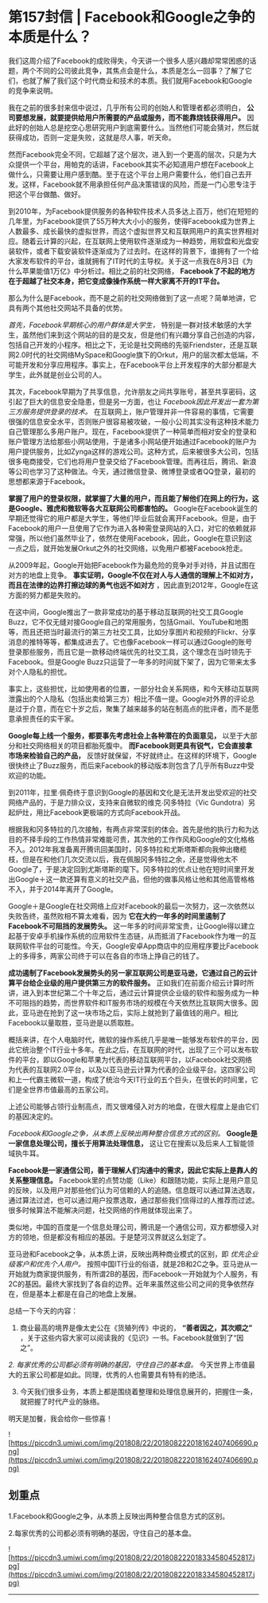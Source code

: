 # 第157封信 | Facebook和Google之争的本质是什么？

我们这周介绍了Facebook的成败得失，今天讲一个很多人感兴趣却常常困惑的话题，两个不同的公司彼此竞争，其焦点会是什么，本质是怎么一回事？了解了它们，也就了解了我们这个时代商业和技术的本质。我们就用Facebook和Google的竞争来说明。

我在之前的很多封来信中说过，几乎所有公司的创始人和管理者都必须明白， **公司要想发展，就要提供给用户所需要的产品或服务，而不能靠烧钱获得用户。** 因此好的创始人总是挖空心思研究用户到底需要什么。当然他们可能会猜对，然后就获得成功，否则一定是失败，这就是尽人事，听天命。

然而Facebook完全不同，它超越了这个层次，进入到一个更高的层次，只是为大众提供一个平台，用帕克的话讲，Facebook其实不必知道用户想在Facebook上做什么，只需要让用户感到酷。至于在这个平台上用户需要什么，他们自己去开发。这样，Facebook就不用承担任何产品决策错误的风险，而是一门心思专注于把这个平台做酷、做好。

到2010年，为Facebook提供服务的各种软件技术人员多达上百万，他们在短短的几年里，为Facebook提供了55万种大大小小的服务，使得Facebook成为世界上人数最多、成长最快的虚拟世界，而这个虚拟世界又和互联网用户的真实世界相对应。随着云计算的兴起，在互联网上使用软件逐渐成为一种趋势，用软盘和光盘安装软件，或者下载安装软件逐渐成为了过去时。在这样的背景下，谁拥有了一个给大家发布软件的平台，谁就拥有了IT时代的主导权。关于这一点我在8月3日《为什么苹果能值1万亿》中分析过。相比之前的社交网络， **Facebook了不起的地方在于超越了社交本身，把它变成像操作系统一样大家离不开的IT平台。**

那么为什么是Facebook，而不是之前的社交网络做到了这一点呢？简单地讲，它具有两个其他社交网站不具备的优势。

 *首先，Facebook早期核心的用户群体是大学生，* 特别是一群对技术敏感的大学生，虽然他们来到这个网站的目的是交友，但是他们有兴趣分享自己创造的内容，包括自己开发的小程序。相比之下，无论是社交网络的先驱Friendster，还是互联网2.0时代的社交网络MySpace和Google旗下的Orkut，用户的层次都太低端，不可能开发和分享应用程序。事实上，在Facebook平台上开发程序的大部分都是大学生，此外就是创业公司的人。

其次，Facebook早期为了共享信息，允许朋友之间共享账号，甚至共享密码，这引起了巨大的信息安全隐患，但是另一方面，也让 *Facebook因此开发出一套为第三方服务提供登录的技术。* 在互联网上，账户管理并非一件容易的事情，它需要很强的信息安全水平，否则账户很容易被攻破，一般小公司其实没有这种技术能力自己管理那么多用户账户。现在，Facebook提供了一种简单而相对安全的登录和账户管理方法给那些小网站使用，于是诸多小网站便开始通过Facebook的账户为用户提供服务，比如Zynga这样的游戏公司。这种方式，后来被很多大公司，包括很多电商接受，它们也将用户登录交给了Facebook管理。而再往后，腾讯、新浪等公司也学习了这种做法。今天，通过微信登录、微博登录或者QQ登录，最初的思想都来源于Facebook。

 **掌握了用户的登录权限，就掌握了大量的用户，而且能了解他们在网上的行为，这是Google、雅虎和微软等各大互联网公司都害怕的。** Google在Facebook诞生的早期还觉得它的用户都是大学生，等他们毕业后就会离开Facebook。但是，由于Facebook的用户一旦使用了它作为进入各种需登录网站的入口，对它的依赖就非常强，所以他们虽然毕业了，依然在使用Facebook，因此，Google在意识到这一点之后，就开始发展Orkut之外的社交网络，以免用户都被Facebook抢走。

从2009年起，Google开始把Facebook作为最危险的竞争对手对待，并且试图在对方的地盘上竞争。 **事实证明，Google不仅在对人与人通信的理解上不如对方，而且在法律的边界打擦边球的勇气也远不如对方** ，因此直到2012年，Google在这方面的努力都是失败的。

在这中间，Google推出了一款非常成功的基于移动互联网的社交工具Google Buzz，它不仅无缝对接Google自己的常用服务，包括Gmail、YouTube和地图等，而且还把当时最流行的第三方社交工具，比如分享图片和视频的Flickr、分享消息的推特等等，都集成进去了。它也像Facebook一样可以通过Google的账号登录那些服务，而且它是一款移动终端优先的社交工具，这个理念在当时领先于Facebook。但是Google Buzz只运营了一年多的时间就下架了，因为它带来太多对个人隐私的担忧。

事实上，这些担忧，比如使用者的位置，一部分社会关系网络，和今天移动互联网泄露出的个人隐私（包括出卖给第三方）相比不值一提。Google对外界的评论总是过于介意，而在它十岁之后，聚集了越来越多的站在制高点的批评者，而不是愿意承担责任的实干家。

 **Google每上线一个服务，都要事先考虑社会上各种潜在的负面意见，** 以至于大部分和社交网络相关的项目都胎死腹中。 **而Facebook则更具有锐气，它会直接拿市场来检验自己的产品，** 反馈好就保留，不好就终止。在这样的环境下，Google很快终止了Buzz服务，而后来Facebook的移动版本则包含了几乎所有Buzz中受欢迎的功能。

到2011年，拉里∙佩奇终于意识到Google的基因和文化是无法开发出受欢迎的社交网络产品的，于是力排众议，支持来自微软的维克∙冈多特拉（Vic Gundotra）另起炉灶，用比Facebook更极端的方式向Facebook开战。

根据我和冈多特拉的几次接触，有两点非常深刻的体会。首先是他的执行力和为达目的不择手段的工作热情非常难能可贵，其次他的工作作风和Google的文化格格不入。2012年我准备离开腾讯回美国时，冈多特拉和尤斯塔斯都向我伸出橄榄枝，但是在和他们几次交流以后，我在佩服冈多特拉之余，还是觉得他太不Google了，于是决定回到尤斯塔斯的麾下。冈多特拉的优点让他在短时间里开发出Google＋这一款还算有意义的社交产品，但他的做事风格让他和其他高管格格不入，并于2014年离开了Google。

Google＋是Google在社交网络上应对Facebook的最后一次努力，这一次依然以失败告终，虽然败相不算太难看，因为 **它在大约一年多的时间里遏制了Facebook不可阻挡的发展势头。** 这一年多的时间非常宝贵，让Google得以建立起基于安卓手机操作系统的应用软件生态链，从而抵消了Facebook作为唯一的互联网软件平台的可能性。今天，Google安卓App商店中的应用程序要比Facebook上的多得多，两家公司终于可以在各自的市场上挣自己的钱了。

 **成功遏制了Facebook发展势头的另一家互联网公司是亚马逊，它通过自己的云计算平台给企业级的用户提供第三方的软件服务。** 正如我们在前面介绍云计算时所讲，进入到本世纪第二个十年之后，通过云计算提供企业级的软件和服务成为一种不可阻挡的趋势，而世界软件和IT服务市场的规模在今天依然比互联网大很多。因此，亚马逊在抢到了这一块市场之后，实际上就抢到了最值钱的用户。相比Facebook以量取胜，亚马逊是以质取胜。

概括来讲，在个人电脑时代，微软的操作系统几乎是唯一能够发布软件的平台，因此它统治整个IT行业十多年。在此之后，在互联网的时代，出现了三个可以发布软件的平台，即以Google和苹果为代表的移动互联网平台，以Facebook社交网络为代表的互联网2.0平台，以及以亚马逊云计算为代表的企业级平台。这四家公司和上一代霸主微软一道，构成了统治今天IT行业的五个巨头，在很长的时间里，它们是全世界市值最高的五家公司。

上述公司能够占领行业制高点，而又很难侵入对方的地盘，在很大程度上是由它们的基因决定的。

 *Facebook和Google之争，从本质上反映出两种整合信息方式的区别。*  **Google是一家信息处理公司，擅长于用算法处理信息，** 这让它在搜索以及后来人工智能领域执牛耳。

 **Facebook是一家通信公司，善于理解人们沟通中的需求，因此它实际上是靠人的关系整理信息。** Facebook里的点赞功能（Like）和跟随功能，实际上是用户意见的反映，以及用户对那些他们认为可信赖的人的追随。信息既可以通过算法选取，通过算法过滤，也可以通过用户投票选取，通过那些我们信得过的人推荐而过滤。很多时候算法不能解决问题，社交网络的作用就体现出来了。

类似地，中国的百度是一个信息处理公司，腾讯是一个通信公司，双方都想侵入对方的领地，但是都没有相应的基因。于是楚河汉界就这么划定了。

亚马逊和Facebook之争，从本质上讲，反映出两种商业模式的区别，即 *优先企业级客户和优先个人用户。* 按照中国IT行业的俗语，就是2B和2C之争。亚马逊从一开始就为商家提供服务，有所谓2B的基因，而Facebook一开始就为个人服务，有2C的基因。最终大家找到了各自的边界。近年来虽然这些公司之间的竞争依然存在，但是基本上都是在自己的地盘上发展。

总结一下今天的内容：

1. 商业最高的境界是像太史公在《货殖列传》中说的， **“善者因之，其次顺之”** ，关于这些内容大家可以阅读我的《见识》一书。Facebook就做到了“因之”。

 *2. 每家优秀的公司都必须有明确的基因，守住自己的基本盘。* 今天世界上市值最大的五家公司都是如此。同理，优秀的人也需要具有特有的绝活。

3. 今天我们很多业务，本质上都是围绕着整理和处理信息展开的，把握住一条，就把握了时代产业的脉络。

明天是加餐，我会给你一些惊喜！

![https://piccdn3.umiwi.com/img/201808/22/201808222018162407406690.png](https://piccdn3.umiwi.com/img/201808/22/201808222018162407406690.png)

## 划重点

1.Facebook和Google之争，从本质上反映出两种整合信息方式的区别。

2.每家优秀的公司都必须有明确的基因，守住自己的基本盘。

![https://piccdn3.umiwi.com/img/201808/22/201808222018334580452817.jpg](https://piccdn3.umiwi.com/img/201808/22/201808222018334580452817.jpg)

---
